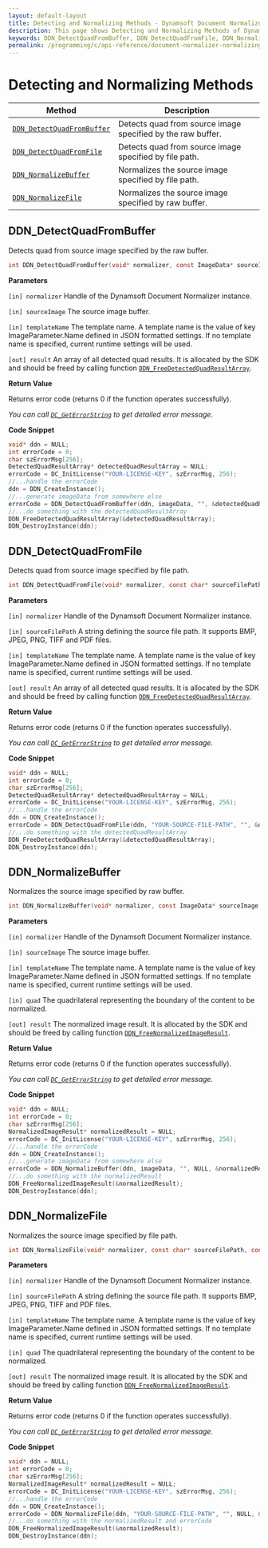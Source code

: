 ```yaml
---
layout: default-layout
title: Detecting and Normalizing Methods - Dynamsoft Document Normalizer SDK C Edition
description: This page shows Detecting and Normalizing Methods of Dynamsoft Document Normalizer SDK C Edition.
keywords: DDN_DetectQuadFromBuffer, DDN_DetectQuadFromFile, DDN_NormalizeBuffer, DDN_NormalizeFile, api reference, c
permalink: /programming/c/api-reference/document-normalizer-normalizing.html
---
```


# Detecting and Normalizing Methods

| Method               | Description |
|----------------------|-------------|
| [`DDN_DetectQuadFromBuffer`](#ddn_detectquadfrombuffer) | Detects quad from source image specified by the raw buffer. |
| [`DDN_DetectQuadFromFile`](#ddn_detectquadfromfile) | Detects quad from source image specified by file path. |
| [`DDN_NormalizeBuffer`](#ddn_normalizebuffer) | Normalizes the source image specified by file path. |
| [`DDN_NormalizeFile`](#ddn_normalizefile) | Normalizes the source image specified by raw buffer. |

## DDN_DetectQuadFromBuffer

Detects quad from source image specified by the raw buffer.

```c
int DDN_DetectQuadFromBuffer(void* normalizer, const ImageData* sourceImage, const char* templateName, DetectedQuadResultArray** result)
```

**Parameters**

`[in] normalizer` Handle of the Dynamsoft Document Normalizer instance.

`[in] sourceImage` The source image buffer.

`[in] templateName` The template name. A template name is the value of key ImageParameter.Name defined in JSON formatted settings. If no template name is specified, current runtime settings will be used.

`[out] result` An array of all detected quad results. It is allocated by the SDK and should be freed by calling function [`DDN_FreeDetectedQuadResultArray`](document-normalizer-result.md#ddn_freedetectedquadresultarray).

**Return Value**

Returns error code (returns 0 if the function operates successfully).

*You can call [`DC_GetErrorString`](document-normalizer-general.md#dc_geterrorstring) to get detailed error message.*

**Code Snippet**

```c
void* ddn = NULL;
int errorCode = 0;
char szErrorMsg[256];
DetectedQuadResultArray* detectedQuadResultArray = NULL;
errorCode = DC_InitLicense("YOUR-LICENSE-KEY", szErrorMsg, 256);
//...handle the errorCode
ddn = DDN_CreateInstance();
//...generate imageData from somewhere else
errorCode = DDN_DetectQuadFromBuffer(ddn, imageData, "", &detectedQuadResultArray);
//...do something with the detectedQuadResultArray
DDN_FreeDetectedQuadResultArray(&detectedQuadResultArray);
DDN_DestroyInstance(ddn);
```

## DDN_DetectQuadFromFile

Detects quad from source image specified by file path.

```c
int DDN_DetectQuadFromFile(void* normalizer, const char* sourceFilePath, const char* templateName, DetectedQuadResultArray** result)
```

**Parameters**

`[in] normalizer` Handle of the Dynamsoft Document Normalizer instance.

`[in] sourceFilePath` A string defining the source file path. It supports BMP, JPEG, PNG, TIFF and PDF files.

`[in] templateName` The template name. A template name is the value of key ImageParameter.Name defined in JSON formatted settings. If no template name is specified, current runtime settings will be used.

`[out] result` An array of all detected quad results. It is allocated by the SDK and should be freed by calling function [`DDN_FreeDetectedQuadResultArray`](document-normalizer-result.md#ddn_freedetectedquadresultarray).

**Return Value**

Returns error code (returns 0 if the function operates successfully).

*You can call [`DC_GetErrorString`](document-normalizer-general.md#dc_geterrorstring) to get detailed error message.*

**Code Snippet**

```c
void* ddn = NULL;
int errorCode = 0;
char szErrorMsg[256];
DetectedQuadResultArray* detectedQuadResultArray = NULL;
errorCode = DC_InitLicense("YOUR-LICENSE-KEY", szErrorMsg, 256);
//...handle the errorCode
ddn = DDN_CreateInstance();
errorCode = DDN_DetectQuadFromFile(ddn, "YOUR-SOURCE-FILE-PATH", "", &detectedQuadResultArray);
//...do something with the detectedQuadResultArray
DDN_FreeDetectedQuadResultArray(&detectedQuadResultArray);
DDN_DestroyInstance(ddn);
```

## DDN_NormalizeBuffer

Normalizes the source image specified by raw buffer.

```c
int DDN_NormalizeBuffer(void* normalizer, const ImageData* sourceImage, const char* templateName, const Quadrilateral* quad, NormalizedImageResult** result)
```

**Parameters**

`[in] normalizer` Handle of the Dynamsoft Document Normalizer instance.

`[in] sourceImage` The source image buffer.

`[in] templateName` The template name. A template name is the value of key ImageParameter.Name defined in JSON formatted settings. If no template name is specified, current runtime settings will be used.

`[in] quad` The quadrilateral representing the boundary of the content to be normalized.

`[out] result` The normalized image result. It is allocated by the SDK and should be freed by calling function [`DDN_FreeNormalizedImageResult`](document-normalizer-result.md#ddn_freenormalizedimageresult).

**Return Value**

Returns error code (returns 0 if the function operates successfully).

*You can call [`DC_GetErrorString`](document-normalizer-general.md#dc_geterrorstring) to get detailed error message.*

**Code Snippet**

```c
void* ddn = NULL;
int errorCode = 0;
char szErrorMsg[256];
NormalizedImageResult* normalizedResult = NULL;
errorCode = DC_InitLicense("YOUR-LICENSE-KEY", szErrorMsg, 256);
//...handle the errorCode
ddn = DDN_CreateInstance();
//...generate imageData from somewhere else
errorCode = DDN_NormalizeBuffer(ddn, imageData, "", NULL, &normalizedResult);
//...do something with the normalizedResult
DDN_FreeNormalizedImageResult(&normalizedResult);
DDN_DestroyInstance(ddn);
```

## DDN_NormalizeFile

Normalizes the source image specified by file path.

```c
int DDN_NormalizeFile(void* normalizer, const char* sourceFilePath, const char* templateName, const Quadrilateral* quad, NormalizedImageResult** result)
```

**Parameters**

`[in] normalizer` Handle of the Dynamsoft Document Normalizer instance.

`[in] sourceFilePath` A string defining the source file path. It supports BMP, JPEG, PNG, TIFF and PDF files.

`[in] templateName` The template name. A template name is the value of key ImageParameter.Name defined in JSON formatted settings. If no template name is specified, current runtime settings will be used.

`[in] quad` The quadrilateral representing the boundary of the content to be normalized.

`[out] result` The normalized image result. It is allocated by the SDK and should be freed by calling function [`DDN_FreeNormalizedImageResult`](document-normalizer-result.md#ddn_freenormalizedimageresult).

**Return Value**

Returns error code (returns 0 if the function operates successfully).

*You can call [`DC_GetErrorString`](document-normalizer-general.md#dc_geterrorstring) to get detailed error message.*

**Code Snippet**

```c
void* ddn = NULL;
int errorCode = 0;
char szErrorMsg[256];
NormalizedImageResult* normalizedResult = NULL;
errorCode = DC_InitLicense("YOUR-LICENSE-KEY", szErrorMsg, 256);
//...handle the errorCode
ddn = DDN_CreateInstance();
errorCode = DDN_NormalizeFile(ddn, "YOUR-SOURCE-FILE-PATH", "", NULL, &normalizedResult);
//...do something with the normalizedResult and errorCode
DDN_FreeNormalizedImageResult(&normalizedResult);
DDN_DestroyInstance(ddn);
```
